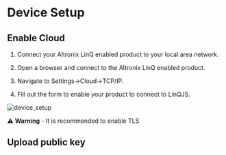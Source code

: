 # Device Setup

## Enable Cloud

1. Connect your Altronix LinQ enabled product to your local area network. 

2. Open a browser and connect to the Altronix LinQ enabled product.

3. Navigate to Settings->Cloud->TCP/IP. 

4. Fill out the form to enable your product to connect to LinQJS.

![device_setup](/cloud-tcp-setup.png)

:warning: **Warning** - It is recommended to enable TLS

## Upload public key
